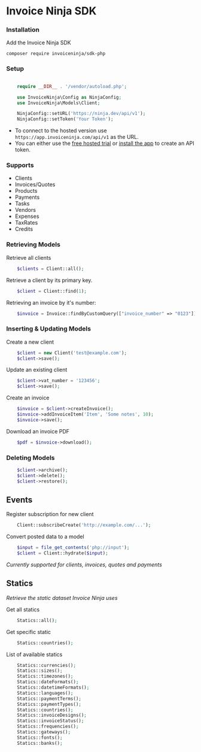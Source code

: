 # Invoice Ninja SDK

### Installation

Add the Invoice Ninja SDK

    composer require invoiceninja/sdk-php

### Setup
```php

    require __DIR__ . '/vendor/autoload.php';

    use InvoiceNinja\Config as NinjaConfig;
    use InvoiceNinja\Models\Client;

    NinjaConfig::setURL('https://ninja.dev/api/v1');
    NinjaConfig::setToken('Your Token');
```
- To connect to the hosted version use `https://app.invoiceninja.com/api/v1` as the URL.
- You can either use the [free hosted trial](https://app.invoiceninja.com/invoice_now?sign_up=true&redirect_to=/settings/api_tokens) or [install the app](https://www.invoiceninja.com/self-host/) to create an API token.

### Supports

- Clients
- Invoices/Quotes
- Products
- Payments
- Tasks
- Vendors
- Expenses
- TaxRates
- Credits

### Retrieving Models

Retrieve all clients
```php
    $clients = Client::all();
```
Retrieve a client by its primary key.
```php
    $client = Client::find(1);
```

Retrieving an invoice by it's number:
```php
    $invoice = Invoice::findByCustomQuery(["invoice_number" => "0123"]);
```

### Inserting & Updating Models

Create a new client
```php
    $client = new Client('test@example.com');
    $client->save();
```
Update an existing client
```php
    $client->vat_number = '123456';
    $client->save();
```
Create an invoice
```php
    $invoice = $client->createInvoice();
    $invoice->addInvoiceItem('Item', 'Some notes', 10);
    $invoice->save();
```
Download an invoice PDF
```php
    $pdf = $invoice->download();
```
### Deleting Models
```php
    $client->archive();
    $client->delete();
    $client->restore();
```
## Events

Register subscription for new client
```php
    Client::subscribeCreate('http://example.com/...');
```
Convert posted data to a model
```php
    $input = file_get_contents('php://input'); 
    $client = Client::hydrate($input);
```
*Currently supported for clients, invoices, quotes and payments*

## Statics

*Retrieve the static dataset Invoice Ninja uses*

Get all statics
```php
    Statics::all();
```
Get specific static
```php
    Statics::countries();
```
List of available statics
```php
    Statics::currencies();
    Statics::sizes();
    Statics::timezones();
    Statics::dateFormats();
    Statics::datetimeFormats();
    Statics::languages();
    Statics::paymentTerms();
    Statics::paymentTypes();
    Statics::countries();
    Statics::invoiceDesigns();
    Statics::invoiceStatus();
    Statics::frequencies();
    Statics::gateways();
    Statics::fonts();
    Statics::banks();
```
